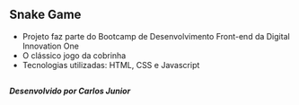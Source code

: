 ## Snake Game

- Projeto faz parte do Bootcamp de Desenvolvimento Front-end da Digital Innovation One
- O clássico jogo da cobrinha
- Tecnologias utilizadas: HTML, CSS e Javascript

##

##### Desenvolvido por Carlos Junior
